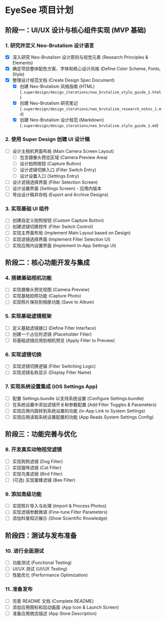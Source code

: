# EyeSee 项目计划

## 阶段一：UI/UX 设计与核心组件实现 (MVP 基础)

### 1. 研究并定义 Neo-Brutalism 设计语言
- [x] 深入研究 Neo-Brutalism 设计原则与视觉元素 (Research Principles & Elements)
- [x] 确定项目整体配色方案、字体和核心设计风格 (Define Color Scheme, Fonts, Style)
- [x] 整理设计规范文档 (Create Design Spec Document)
  - [x] 创建 Neo-Brutalism 风格指南 (HTML) (`.superdesign/design_iterations/neo_brutalism_style_guide_1.html`)
  - [x] 创建 Neo-Brutalism 研究笔记 (`.superdesign/design_iterations/neo_brutalism_research_notes_1.md`)
  - [x] 创建 Neo-Brutalism 设计规范 (Markdown) (`.superdesign/design_iterations/neo_brutalism_style_guide_1.md`)

### 2. 使用 Super Design 创建 UI 设计稿
- [ ] 设计主相机界面布局 (Main Camera Screen Layout)
  - [ ] 包含摄像头预览区域 (Camera Preview Area)
  - [ ] 设计拍照按钮 (Capture Button)
  - [ ] 设计滤镜切换入口 (Filter Switch Entry)
  - [ ] 设计设置入口 (Settings Entry)
- [ ] 设计滤镜选择界面 (Filter Selection Screen)
- [ ] 设计设置界面 (Settings Screen) - 应用内版本
- [ ] 导出设计稿并存档 (Export and Archive Designs)

### 3. 实现基础 UI 组件
- [ ] 创建自定义拍照按钮 (Custom Capture Button)
- [ ] 创建滤镜切换控件 (Filter Switch Control)
- [ ] 实现主界面布局 (Implement Main Layout based on Design)
- [ ] 实现滤镜选择界面 (Implement Filter Selection UI)
- [ ] 实现应用内设置界面 (Implement In-App Settings UI)

## 阶段二：核心功能开发与集成

### 4. 搭建基础相机功能
- [ ] 实现摄像头预览视图 (Camera Preview)
- [ ] 实现基础拍照功能 (Capture Photo)
- [ ] 实现照片保存到相册功能 (Save to Album)

### 5. 实现基础滤镜框架
- [ ] 定义基础滤镜接口 (Define Filter Interface)
- [ ] 创建一个占位符滤镜 (Placeholder Filter)
- [ ] 将基础滤镜应用到相机预览 (Apply Filter to Preview)

### 6. 实现滤镜切换
- [ ] 实现滤镜切换逻辑 (Filter Switching Logic)
- [ ] 实现滤镜名称显示 (Display Filter Name)

### 7. 实现系统设置集成 (iOS Settings App)
- [ ] 配置 Settings.bundle 以支持系统设置 (Configure Settings.bundle)
- [ ] 在系统设置中添加滤镜开关和参数配置 (Add Filter Toggles & Parameters)
- [ ] 实现应用内跳转到系统设置的功能 (In-App Link to System Settings)
- [ ] 实现应用读取系统设置配置的功能 (App Reads System Settings Config)

## 阶段三：功能完善与优化

### 8. 开发真实动物视觉滤镜
- [ ] 实现狗狗滤镜 (Dog Filter)
- [ ] 实现猫咪滤镜 (Cat Filter)
- [ ] 实现鸟类滤镜 (Bird Filter)
- [ ] (可选) 实现蜜蜂滤镜 (Bee Filter)

### 9. 添加高级功能
- [ ] 实现照片导入与处理 (Import & Process Photos)
- [ ] 实现滤镜参数微调 (Fine-tune Filter Parameters)
- [ ] 添加科普知识展示 (Show Scientific Knowledge)

## 阶段四：测试与发布准备

### 10. 进行全面测试
- [ ] 功能测试 (Functional Testing)
- [ ] UI/UX 测试 (UI/UX Testing)
- [ ] 性能优化 (Performance Optimization)

### 11. 准备发布
- [ ] 完善 README 文档 (Complete README)
- [ ] 添加应用图标和启动画面 (App Icon & Launch Screen)
- [ ] 准备应用商店描述 (App Store Description)